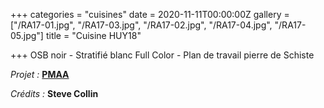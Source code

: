 +++
categories = "cuisines"
date = 2020-11-11T00:00:00Z
gallery = ["/RA17-01.jpg", "/RA17-03.jpg", "/RA17-02.jpg", "/RA17-04.jpg", "/RA17-05.jpg"]
title = "Cuisine HUY18"

+++
OSB noir - Stratifié blanc Full Color - Plan de travail pierre de Schiste

_Projet :_ [**PMAA**](http://www.pierremonseuarchitecte.be/)

_Crédits :_ **Steve Collin**